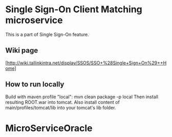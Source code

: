 # Single Sign-On Client Matching microservice #

This is a part of Single Sign-On feature.

## Wiki page ##
[http://wiki.tallinkintra.net/display/SSOS/SSO+%28Single+Sign+On%29++Home]

## How to run locally ##
Build with maven profile "local":
mvn clean package -p local
Then install resulting ROOT.war into tomcat.
Also install content of main/profiles/tomcat/lib into your tomcat's lib folder.
 
# MicroServiceOracle
